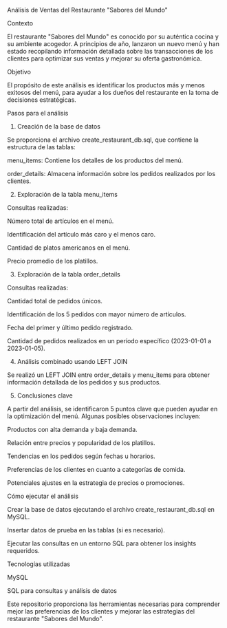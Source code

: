 Análisis de Ventas del Restaurante "Sabores del Mundo"

Contexto

El restaurante "Sabores del Mundo" es conocido por su auténtica cocina y su ambiente acogedor. A principios de año, lanzaron un nuevo menú y han estado recopilando información detallada sobre las transacciones de los clientes para optimizar sus ventas y mejorar su oferta gastronómica.

Objetivo

El propósito de este análisis es identificar los productos más y menos exitosos del menú, para ayudar a los dueños del restaurante en la toma de decisiones estratégicas.

Pasos para el análisis

1. Creación de la base de datos

Se proporciona el archivo create_restaurant_db.sql, que contiene la estructura de las tablas:

menu_items: Contiene los detalles de los productos del menú.

order_details: Almacena información sobre los pedidos realizados por los clientes.

2. Exploración de la tabla menu_items

Consultas realizadas:

Número total de artículos en el menú.

Identificación del artículo más caro y el menos caro.

Cantidad de platos americanos en el menú.

Precio promedio de los platillos.

3. Exploración de la tabla order_details

Consultas realizadas:

Cantidad total de pedidos únicos.

Identificación de los 5 pedidos con mayor número de artículos.

Fecha del primer y último pedido registrado.

Cantidad de pedidos realizados en un período específico (2023-01-01 a 2023-01-05).

4. Análisis combinado usando LEFT JOIN

Se realizó un LEFT JOIN entre order_details y menu_items para obtener información detallada de los pedidos y sus productos.

5. Conclusiones clave

A partir del análisis, se identificaron 5 puntos clave que pueden ayudar en la optimización del menú. Algunas posibles observaciones incluyen:

Productos con alta demanda y baja demanda.

Relación entre precios y popularidad de los platillos.

Tendencias en los pedidos según fechas u horarios.

Preferencias de los clientes en cuanto a categorías de comida.

Potenciales ajustes en la estrategia de precios o promociones.

Cómo ejecutar el análisis

Crear la base de datos ejecutando el archivo create_restaurant_db.sql en MySQL.

Insertar datos de prueba en las tablas (si es necesario).

Ejecutar las consultas en un entorno SQL para obtener los insights requeridos.

Tecnologías utilizadas

MySQL

SQL para consultas y análisis de datos

Este repositorio proporciona las herramientas necesarias para comprender mejor las preferencias de los clientes y mejorar las estrategias del restaurante "Sabores del Mundo".
